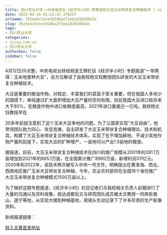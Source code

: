 ```yaml
---
title: 四川农业大学->中央电视台《经济半小时》聚焦我校大豆玉米带状复合种植技术 | sicau.com.cn
date: 2022-04-16 01:21:37.370257
urlname: 762ee4c5ace3d246a2f3eb2d303dbb3e
slug: 762ee4c5ace3d246a2f3eb2d303dbb3e
tags: 
- 四川农业大学
categories:
- sicau.com.cn
- 四川农业大学
authorbox: false
sidebar: false
---
```

4月12日20点整，中央电视台财经频道王牌栏目《经济半小时》专题报道“一举两得：玉米地里种大豆”，全方位解读了由我校杨文钰教授团队研发的大豆玉米带状复合种植技术。  

大豆是重要的粮油作物，对稳定、丰富我们的菜篮子至关重要，但在我国人多地少的国情下，单纯通过扩大面积增加大豆产量的空间有限。目前我国大豆进口依存率大于80%，在粮食作物中进口依赖度最高，2021年进口量接近一亿吨。我校杨文钰教授早在
<!--more-->
20多年前就注意到了这个玉米大豆争地的问题，为了让国家实现“大豆自由”，他带领团队勠力同心、攻坚克难，自主研发了大豆玉米带状复合种植理论、技术和机具，构建了大豆玉米带状复合种植技术体系，实现了在不增加耕地、不减少其他作物产量的前提下，实现大豆的扩种增产，一亩地可以产出1.5亩地的粮食。

据报道，目前，大豆玉米带状复合种植技术在四川的推广规模从2001年的281.1万亩增加到2021年的665.1万亩，在全国累计推广8960万亩，新增利润311亿元。2020年和2022年，该技术两次被写入中央一号文件，明确提出在黄淮海、西北、西南地区推广玉米大豆带状复合种植。今年，农业农村部将在全国16个省份推广大豆玉米带状复合种植模式1500万亩以上。

为了做好这期专题报道，《经济半小时》栏目记者们与我校相关负责人前期进行了大量的沟通以及资料收集，抵达成都后又与研究团队成员雍太文教授一同奔赴眉山、遂宁等地，从实验大楼到种植基地，用镜头生动记录下了许多珍贵的生产影像资料。

新闻报道链接：



[转入文章首发地址](https://news.sicau.edu.cn/info/1135/67371.htm)